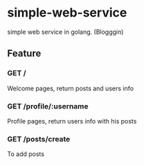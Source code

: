 # simple-web-service
simple web service in golang. (Blogggin)

## Feature

### GET /
Welcome pages, return posts and users info

### GET /profile/:username
Profile pages, return users info with his posts

### GET /posts/create
To add posts
